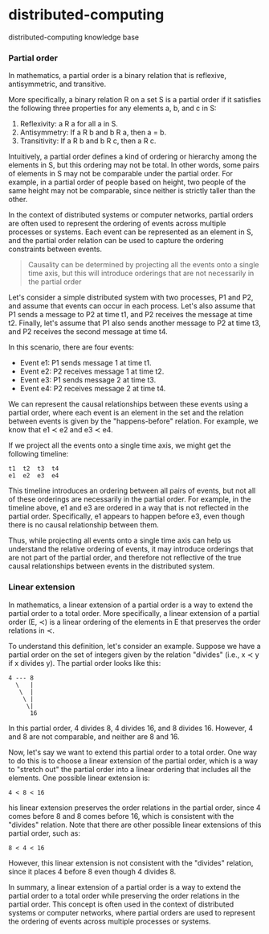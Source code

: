 # distributed-computing
distributed-computing knowledge base


### Partial order

In mathematics, a partial order is a binary relation that is reflexive, antisymmetric, and transitive.

More specifically, a binary relation R on a set S is a partial order if it satisfies the following three properties for any elements a, b, and c in S:

1. Reflexivity: a R a for all a in S.
2. Antisymmetry: If a R b and b R a, then a = b.
3. Transitivity: If a R b and b R c, then a R c.


Intuitively, a partial order defines a kind of ordering or hierarchy among the elements in S, but this ordering may not be total. In other words, some pairs of elements in S may not be comparable under the partial order. For example, in a partial order of people based on height, two people of the same height may not be comparable, since neither is strictly taller than the other.

In the context of distributed systems or computer networks, partial orders are often used to represent the ordering of events across multiple processes or systems. Each event can be represented as an element in S, and the partial order relation can be used to capture the ordering constraints between events.


> Causality can be determined by projecting all the events onto a single time axis, but this will introduce orderings that are not necessarily in the partial order

Let's consider a simple distributed system with two processes, P1 and P2, and assume that events can occur in each process. Let's also assume that P1 sends a message to P2 at time t1, and P2 receives the message at time t2. Finally, let's assume that P1 also sends another message to P2 at time t3, and P2 receives the second message at time t4.

In this scenario, there are four events:

* Event e1: P1 sends message 1 at time t1.
* Event e2: P2 receives message 1 at time t2.
* Event e3: P1 sends message 2 at time t3.
* Event e4: P2 receives message 2 at time t4.

We can represent the causal relationships between these events using a partial order, where each event is an element in the set and the relation between events is given by the "happens-before" relation. For example, we know that e1 ≺ e2 and e3 ≺ e4.

If we project all the events onto a single time axis, we might get the following timeline:

```
t1	t2	t3	t4
e1	e2	e3	e4
```

This timeline introduces an ordering between all pairs of events, but not all of these orderings are necessarily in the partial order. For example, in the timeline above, e1 and e3 are ordered in a way that is not reflected in the partial order. Specifically, e1 appears to happen before e3, even though there is no causal relationship between them.

Thus, while projecting all events onto a single time axis can help us understand the relative ordering of events, it may introduce orderings that are not part of the partial order, and therefore not reflective of the true causal relationships between events in the distributed system.

### Linear extension

In mathematics, a linear extension of a partial order is a way to extend the partial order to a total order. More specifically, a linear extension of a partial order (E, ≺) is a linear ordering of the elements in E that preserves the order relations in ≺.

To understand this definition, let's consider an example. Suppose we have a partial order on the set of integers given by the relation "divides" (i.e., x ≺ y if x divides y). The partial order looks like this:

```
4 --- 8
  \   |
   \  |
    \ |
     \|
      16

```

In this partial order, 4 divides 8, 4 divides 16, and 8 divides 16. However, 4 and 8 are not comparable, and neither are 8 and 16.

Now, let's say we want to extend this partial order to a total order. One way to do this is to choose a linear extension of the partial order, which is a way to "stretch out" the partial order into a linear ordering that includes all the elements. One possible linear extension is:

```
4 < 8 < 16
```

his linear extension preserves the order relations in the partial order, since 4 comes before 8 and 8 comes before 16, which is consistent with the "divides" relation. Note that there are other possible linear extensions of this partial order, such as:


`8 < 4 < 16`

However, this linear extension is not consistent with the "divides" relation, since it places 4 before 8 even though 4 divides 8.

In summary, a linear extension of a partial order is a way to extend the partial order to a total order while preserving the order relations in the partial order. This concept is often used in the context of distributed systems or computer networks, where partial orders are used to represent the ordering of events across multiple processes or systems.

